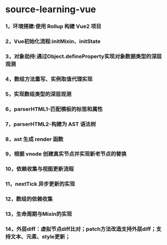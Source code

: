 # source-learning-vue

### 1，环境搭建:使用 Rollup 构建 Vue2 项目
### 2，Vue初始化流程:initMixin、initState
### 3，对象劫持:通过Object.defineProperty实现对象数据类型的深层观测

### 4，数组方法重写、实例取值代理实现
### 5，实现数组类型的深层观测
### 6，parserHTML1-匹配模板的标签和属性
### 7，parserHTML2-构建为 AST 语法树
### 8，ast 生成 render 函数
### 9，根据 vnode 创建真实节点并实现新老节点的替换
### 10，依赖收集与视图更新流程
### 11，nextTick 异步更新的实现
### 12，数组的依赖收集
### 13，生命周期与Mixin的实现
### 14，外层diff：虚拟节点diff比对；patch方法改造支持外层diff；支持文本、元素、style更新；